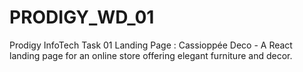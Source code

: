 # PRODIGY_WD_01
Prodigy InfoTech Task 01 Landing Page : Cassioppée Deco - A React landing page for an online store offering elegant furniture and decor.
